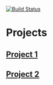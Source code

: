 [![Build Status](https://travis-ci.org/bsamseth/thesis.svg?branch=master)](https://travis-ci.org/bsamseth/thesis)
# Projects

## [Project 1](project1.md)

## [Project 2](project2.md)
